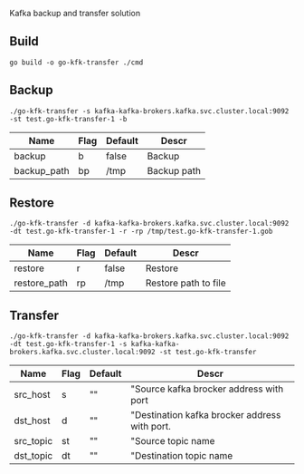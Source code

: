 Kafka backup and transfer solution 

## Build

`go build -o go-kfk-transfer ./cmd`

## Backup

`./go-kfk-transfer -s kafka-kafka-brokers.kafka.svc.cluster.local:9092 -st test.go-kfk-transfer-1 -b`

|Name|Flag|Default|Descr|
|------|---|------|-----|
|backup|b|false|Backup|
|backup_path|bp|/tmp|Backup path|


## Restore
`./go-kfk-transfer -d kafka-kafka-brokers.kafka.svc.cluster.local:9092 -dt test.go-kfk-transfer-1 -r -rp /tmp/test.go-kfk-transfer-1.gob `

|Name|Flag|Default|Descr|
|------|---|------|-----|
|restore|      r| false| Restore|
|restore_path| rp| /tmp| Restore path to file|

## Transfer

`./go-kfk-transfer -d kafka-kafka-brokers.kafka.svc.cluster.local:9092 -dt test.go-kfk-transfer-1 -s kafka-kafka-brokers.kafka.svc.cluster.local:9092 -st test.go-kfk-transfer`

|Name|Flag|Default|Descr|
|------|---|------|-----|
|src_host|    s| ""| "Source kafka brocker address with port
|dst_host|    d| ""| "Destination kafka brocker address with port.
|src_topic|    st| ""| "Source topic name
|dst_topic|    dt| ""| "Destination topic name
